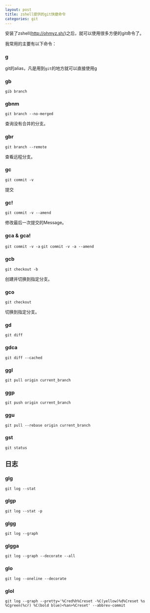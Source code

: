 ```yaml
---
layout: post
title: zshell提供的git快捷命令
categories: git
---
```


安装了zshell(http://ohmyz.sh/)之后，就可以使用很多方便的git命令了。  

我常用的主要有以下命令：

### g

git的alias，凡是用到`git`的地方就可以直接使用g


### gb

`gib branch`


### gbnm

`git branch --no-merged`

查询没有合并的分支。


### gbr

`git branch --remote`

查看远程分支。


### gc

`git commit -v`

提交


### gc!

`git commit -v --amend`

修改最后一次提交的Message。


### gca & gca!

`git commit -v -a`
`git commit -v -a --amend`


### gcb

`git checkout -b`

创建并切换到指定分支。


### gco

`git checkout`

切换到指定分支。


### gd

`git diff`


### gdca

`git diff --cached`


### ggl

`git pull origin current_branch`


### ggp

`git push origin current_branch`


### ggu

`git pull --rebase origin current_branch`


### gst

`git status`


## 日志

### glg

`git log --stat`


### glgp

`git log --stat -p`


### glgg

`git log --graph`


### glgga

`git log --graph --decorate --all`


### glo

`git log --oneline --decorate`

### glol

`git log --graph --pretty='%Cred%h%Creset -%C(yellow)%d%Creset %s %Cgreen(%cr) %C(bold blue)<%an>%Creset' --abbrev-commit`

